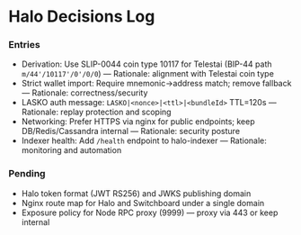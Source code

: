 # Halo Decisions Log

### Entries
- Derivation: Use SLIP-0044 coin type 10117 for Telestai (BIP-44 path `m/44'/10117'/0'/0/0`) — Rationale: alignment with Telestai coin type
- Strict wallet import: Require mnemonic→address match; remove fallback — Rationale: correctness/security
- LASKO auth message: `LASKO|<nonce>|<ttl>|<bundleId>` TTL=120s — Rationale: replay protection and scoping
- Networking: Prefer HTTPS via nginx for public endpoints; keep DB/Redis/Cassandra internal — Rationale: security posture
- Indexer health: Add `/health` endpoint to halo-indexer — Rationale: monitoring and automation

### Pending
- Halo token format (JWT RS256) and JWKS publishing domain
- Nginx route map for Halo and Switchboard under a single domain
- Exposure policy for Node RPC proxy (9999) — proxy via 443 or keep internal

